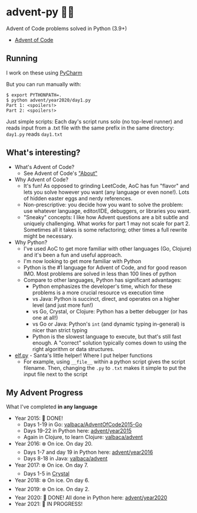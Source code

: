 # advent-py 🎄🐍
Advent of Code problems solved in Python (3.9+)

- [Advent of Code](https://adventofcode.com/)

## Running

I work on these using [PyCharm](https://www.jetbrains.com/pycharm/)

But you can run manually with:

```shell
$ export PYTHONPATH=.
$ python advent/year2020/day1.py
Part 1: <spoilers!>
Part 2: <spoilers!>
```

Just simple scripts: Each day's script runs solo (no top-level runner) and reads input from a .txt file with the same prefix in the same directory: `day1.py` reads `day1.txt`

## What's interesting?

- What's Advent of Code?
  - See Advent of Code's ["About"](https://adventofcode.com/2021/about)
- Why Advent of Code?
  - It's fun! As opposed to grinding LeetCode, AoC has fun "flavor" and lets you solve however you want (any language or even none!). Lots of hidden easter eggs and nerdy references.
  - Non-prescriptive: you decide how you want to solve the problem: use whatever language, editor/IDE, debuggers, or libraries you want.
  - "Sneaky" concepts: I like how Advent questions are a bit subtle and uniquely challenging. What works for part 1 may not scale for part 2. Sometimes all it takes is some refactoring; other times a full rewrite might be necessary.
- Why Python?
  - I've used AoC to get more familiar with other languages (Go, Clojure) and it's been a fun and useful approach.
  - I'm now looking to get more familiar with Python
  - Python is the #1 language for Advent of Code, and for good reason IMO. Most problems are solved in less than 100 lines of python
  - Compare to other languages, Python has significant advantages:
    - Python emphasizes the developer's time, which for these problems is a more crucial resource vs execution time 
    - vs Java: Python is succinct, direct, and operates on a higher level (and just more fun!)
    - vs Go, Crystal, or Clojure: Python has a better debugger (or has one at all!)
    - vs Go or Java: Python's `int` (and dynamic typing in-general) is nicer than strict typing 
    - Python is the slowest language to execute, but that's still fast enough. A "correct" solution typically comes down to using the right algorithm or data structures. 
- [elf.py](advent/elf.py) - Santa's little helper! Where I put helper functions
  - For example, using `__file__` within a python script gives the script filename. Then, changing the `.py` to `.txt` makes it simple to put the input file next to the script

##  My Advent Progress

What I've completed **in any language**

- Year 2015: 🎄 DONE! 
  - Days 1-19 in Go: [valbaca/AdventOfCode2015-Go](https://github.com/valbaca/AdventOfCode2015-Go)
  - Days 19-22 in Python here: [advent/year2015](advent/year2015)
  - Again in Clojure, to learn Clojure: [valbaca/advent](https://github.com/valbaca/advent)
- Year 2016: ❄️ On ice. On day 20.
  - Days 1-7 and day 19 in Python here: [advent/year2016](advent/year2016)
  - Days 8-18 in Java: [valbaca/advent](https://github.com/valbaca/advent)
- Year 2017: ❄️ On ice. On day 7.
  - Days 1-5 in [Crystal](https://crystal-lang.org/)
- Year 2018: ❄️ On ice. On day 6.
- Year 2019: ❄️ On ice. On day 2.
- Year 2020: 🎄 DONE! All done in Python here: [advent/year2020](advent/year2020)
- Year 2021: 🌟 IN PROGRESS!


